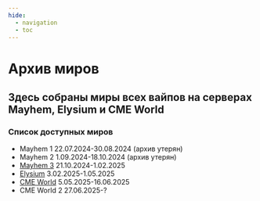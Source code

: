 ```yaml
---
hide:
  - navigation
  - toc
---
```

# Архив миров

## Здесь собраны миры всех вайпов на серверах Mayhem, Elysium и CME World

### Список доступных миров
- Mayhem 1 22.07.2024-30.08.2024 (архив утерян)
- Mayhem 2 1.09.2024-18.10.2024 (архив утерян)
- [Mayhem 3](https://mega.nz/file/hFRGHBrD#HXTMXJUHfWZBoe7eKso1B65rMCS9f8Q2rUumgLEq1QU) 21.10.2024-1.02.2025
- [Elysium](https://mega.nz/file/xBIRVb4S#sf35n2Gt-4xgO6xU4kV0d-m-7VpfjO-LQuQVaIIZXrE) 3.02.2025-1.05.2025
- [CME World](https://mega.nz/file/lM4DBDAB#hRQpxvTPK7_p9WMmwLdhtr5zaIImHUhdykA89I-XJ4A) 5.05.2025-16.06.2025
- CME World 2 27.06.2025-?
